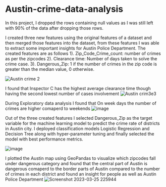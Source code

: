 # Austin-crime-data-analysis

In this project, I dropped the rows containing null values as I was still left with 90% of the data after dropping those rows.

I created three new features using the original features of a dataset and then merged those features into the dataset, from these features I was able to extract some 
important insights for Austin Police Department.
The created features are as follows
1). Zip_Code_Crime_count: number of crimes as per the zipcodes
2). Clearance time: Number of days taken to solve the crime case.
3). Dangerous_Zip: 1 if the number of crimes in the zip code is greater than the median value, 0 otherwise.

![Austin crime 2](https://user-images.githubusercontent.com/77584094/228087425-2f4c7aca-e2aa-41b2-b683-ab67fbee1bd3.png)

I found that Inspector C has the highest average clearance time though having the second lowest number of cases involvement
![Austin crim3e3 ](https://user-images.githubusercontent.com/77584094/228089348-9619b4ed-e4ca-48f4-9d02-be9db7356f83.png)

During Exploratory data analysis I found that On week days the number of crimes are higher comaperd to weekends
![image](https://user-images.githubusercontent.com/77584094/228095969-3244e67b-9030-487a-918c-d68b8445aa28.png)

Out of the three created features I selected Dangerous_Zip as the target variable for the machine learning model to predict the crime rate of districts in Austin city. 
I deployed classification models Logistic Regression and Decision Tree along with hyper-parameter tuning 
and finally selected the model with best performance metrics.

![image](https://user-images.githubusercontent.com/77584094/228095324-a17a3298-16fd-45cd-bf91-95b21450750e.png)

I plotted the Austin map using GeoPandas to visualize which zipcodes fall under dangerous category and found that the central part of Austin is dangerous comaperd to the border parts of Austin compared to the 
number of crimes in each district and found an insight for people as well as Austin Police Department
![Screenshot 2023-03-25 225944](https://user-images.githubusercontent.com/77584094/228089617-d8ee8ebc-9875-4b37-adf6-afff0a516bbf.png)

